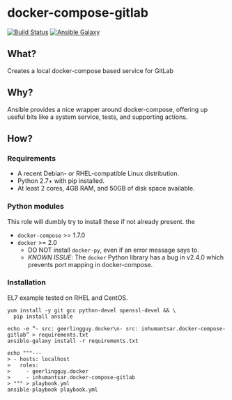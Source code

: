 # docker-compose-gitlab
[![Build Status](https://travis-ci.org/inhumantsar/ansible-docker-compose-gitlab.svg?branch=master)](https://travis-ci.org/inhumantsar/ansible-docker-compose-gitlab)
[![Ansible Galaxy](https://img.shields.io/badge/galaxy-inhumantsar.docker--compose--gitlab-blue.svg)](https://galaxy.ansible.com/inhumantsar/docker-compose-gitlab/)

## What?

Creates a local docker-compose based service for GitLab

## Why?

Ansible provides a nice wrapper around docker-compose, offering up useful bits like a system service, tests, and supporting actions.

## How?
### Requirements
* A recent Debian- or RHEL-compatible Linux distribution.
* Python 2.7+ with pip installed.
* At least 2 cores, 4GB RAM, and 50GB of disk space available.

### Python modules
This role will dumbly try to install these if not already present. the
* `docker-compose` >= 1.7.0
* `docker` >= 2.0
  * DO NOT install `docker-py`, even if an error message says to.
  * _*KNOWN ISSUE*_: The `docker` Python library has a bug in v2.4.0 which prevents port mapping in docker-compose.

### Installation
EL7 example tested on RHEL and CentOS.

    yum install -y git gcc python-devel openssl-devel && \
      pip install ansible

    echo -e “- src: geerlingguy.docker\n- src: inhumantsar.docker-compose-gitlab” > requirements.txt
    ansible-galaxy install -r requirements.txt

    echo """---
    > - hosts: localhost
    >   roles:
    >     - geerlingguy.docker
    >     - inhumantsar.docker-compose-gitlab
    > """ > playbook.yml
    ansible-playbook playbook.yml
